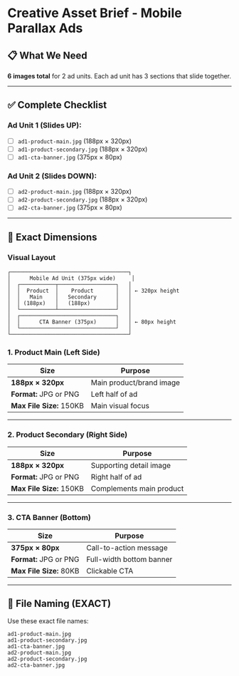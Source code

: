 # Creative Asset Brief - Mobile Parallax Ads

## 📋 What We Need

**6 images total** for 2 ad units. Each ad unit has 3 sections that slide together.

---

## ✅ Complete Checklist

### Ad Unit 1 (Slides UP):
- [ ] `ad1-product-main.jpg` (188px × 320px)
- [ ] `ad1-product-secondary.jpg` (188px × 320px)
- [ ] `ad1-cta-banner.jpg` (375px × 80px)

### Ad Unit 2 (Slides DOWN):
- [ ] `ad2-product-main.jpg` (188px × 320px)
- [ ] `ad2-product-secondary.jpg` (188px × 320px)
- [ ] `ad2-cta-banner.jpg` (375px × 80px)

---

## 📐 Exact Dimensions

### Visual Layout

```
┌─────────────────────────────────────┐
│      Mobile Ad Unit (375px wide)     │
│  ┌───────────┬──────────────────┐   │
│  │  Product  │    Product       │   │ ← 320px height
│  │   Main    │   Secondary      │   │
│  │ (188px)   │   (188px)        │   │
│  └───────────┴──────────────────┘   │
│  ┌──────────────────────────────┐   │
│  │      CTA Banner (375px)      │   │ ← 80px height
│  └──────────────────────────────┘   │
└─────────────────────────────────────┘
```

### 1. Product Main (Left Side)

| Size | Purpose |
|------|---------|
| **188px × 320px** | Main product/brand image |
| **Format:** JPG or PNG | Left half of ad |
| **Max File Size:** 150KB | Main visual focus |


---

### 2. Product Secondary (Right Side)

| Size | Purpose |
|------|---------|
| **188px × 320px** | Supporting detail image |
| **Format:** JPG or PNG | Right half of ad |
| **Max File Size:** 150KB | Complements main product |


---

### 3. CTA Banner (Bottom)

| Size | Purpose |
|------|---------|
| **375px × 80px** | Call-to-action message |
| **Format:** JPG or PNG | Full-width bottom banner |
| **Max File Size:** 80KB | Clickable CTA |


---

## 📁 File Naming (EXACT)

Use these exact file names:

```
ad1-product-main.jpg
ad1-product-secondary.jpg
ad1-cta-banner.jpg
ad2-product-main.jpg
ad2-product-secondary.jpg
ad2-cta-banner.jpg
```

